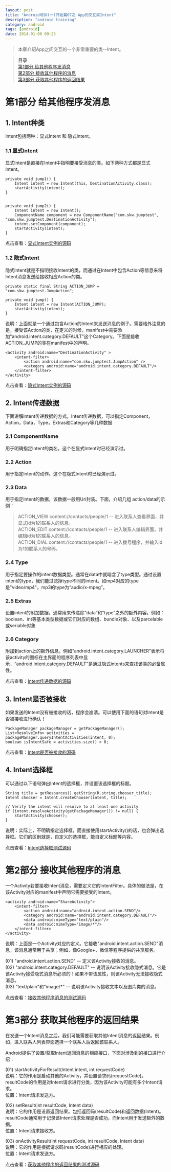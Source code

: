 ```yaml
---
layout: post
title: "Android培训(一)开始篇07之 App的交互类Intent"
description: "android training"
category: android
tags: [android]
date: 2014-01-06 09:25
---
```


> 本章介绍App之间交互的一个非常重要的类--Intent。

> **目录**  
[第1部分 给其他程序发消息](#anchor1)  
[第2部分 接收其他程序的消息](#anchor2)  
[第3部分 获取其他程序的返回结果](#anchor3)  


<a name="anchor1"></a>
# 第1部分 给其他程序发消息

## 1. Intent种类

Intent包括两种：显式Intent 和 隐式Intent。

### 1.1 显式Intent

显式Intent是直接在Intent中指明要接受消息的类。如下两种方式都是显式Intent。


    private void jump1() {
        Intent intent = new Intent(this, DestinationActivity.class);
        startActivity(intent);
    }   


    private void jump2() {
        Intent intent = new Intent();
        ComponentName component = new ComponentName("com.skw.jumptest", "com.skw.jumptest.DestinationActivity");
        intent.setComponent(component);
        startActivity(intent);
    }   

点击查看：[显式Intent实例的源码](https://github.com/wangkuiwu/android_applets/tree/master/training/01_getting_started/07_interacting_with_other_activity/01_send_user_to_another_apk/01_explicit_jump/JumpTest)



### 1.2 隐式Intent

隐式Intent就是不指明接收Intent的类，而通过在Intent中包含Action等信息来将Intent消息发送给接收相应Action的类。

    private static final String ACTION_JUMP = "com.skw.jumptest.JumpAction";

    private void jump() {
        Intent intent = new Intent(ACTION_JUMP);
        startActivity(intent);
    }   

说明：上面就是一个通过包含Action的Intent来发送消息的例子。需要格外注意的是，接受该Action的类，在定义的时候，manifest中需要添加"android.intent.category.DEFAULT"这个Category。下面是接收ACTION_JUMP的类在manifest中的声明。

    <activity android:name="DestinationActivity" >
        <intent-filter>
            <action android:name="com.skw.jumptest.JumpAction" />
            <category android:name="android.intent.category.DEFAULT"/>
        </intent-filter>
    </activity>


点击查看：[隐式Intent实例的源码](https://github.com/wangkuiwu/android_applets/tree/master/training/01_getting_started/07_interacting_with_other_activity/01_send_user_to_another_apk/02_implicit_jump/JumpTest)


## 2. Intent传递数据

下面讲解Intent传递数据的方式。Intent传递数据，可以指定Component，Action，Data，Type，Extras和Category等几种数据

### 2.1 ComponentName

用于明确指定Intent的类名。这个在显式Intent时已经演示过。


### 2.2 Action

用于指定Intent的动作。这个在隐式Intent时已经演示过。


### 2.3 Data

用于指定Intent的数据，该数据一般用Uri封装。下面，介绍几组 action/data的示例：

> ACTION_VIEW content://contacts/people/1   -- 进入联系人查看界面，并显式id为1的联系人的信息。  
> ACTION_EDIT content://contacts/people/1   -- 进入联系人编辑界面，并编辑id为1的联系人的信息。  
> ACTION_DIAL content://contacts/people/1   -- 进入拨号程序，并输入id为1的联系人的号码。

### 2.4 Type

用于指定要操作的intent数据类型。通常在data中就暗含了type类型。通过设置intent的type，我们能过滤掉type不同的intent。如mp4对应的type是"video/mp4"，mp3的type为“audio/x-mpeg”。


### 2.5 Extras

设置intent的附加数据，通常用来传递除“data”和“type”之外的额外内容。例如：boolean、int等基本类型数据或它们对应的数组、bundle对象、以及parcelable或seriable对象

### 2.6 Category

附加到action上的额外信息。例如“android.intent.category.LAUNCHER”表示将该activity的图标在主界面的程序列表中显示，“android.intent.category.DEFAULT”是通过隐式intents来查找该类的必备属性。

点击查看：[Intent传递数据的源码](https://github.com/wangkuiwu/android_applets/tree/master/training/01_getting_started/07_interacting_with_other_activity/01_send_user_to_another_apk/03_intent_data/JumpTest)



## 3. Intent是否被接收

如果发送的Intent没有被接收的话，程序会崩溃。可以使用下面的语句对Intent是否被接收进行确认！

    PackageManager packageManager = getPackageManager();
    List<ResolveInfo> activities = packageManager.queryIntentActivities(intent, 0);
    boolean isIntentSafe = activities.size() > 0;

点击查看：[Intent是否被接收的源码](https://github.com/wangkuiwu/android_applets/tree/master/training/01_getting_started/07_interacting_with_other_activity/01_send_user_to_another_apk/04_verify_intent/JumpTest)



## 4. Intent选择框

可以通过以下语句弹出Intent的选择框，并设置该选择框的标题。

    String title = getResources().getString(R.string.chooser_title);
    Intent chooser = Intent.createChooser(intent, title);

    // Verify the intent will resolve to at least one activity
    if (intent.resolveActivity(getPackageManager()) != null) {
        startActivity(chooser);
    }

说明：实际上，不明确指定选择框，而直接使用startActivity()的话，也会弹出选择框。它们的区别就是，自定义的选择框，能自定义标题等内容。

点击查看：[Intent选择框测试源码](https://github.com/wangkuiwu/android_applets/tree/master/training/01_getting_started/07_interacting_with_other_activity/01_send_user_to_another_apk/05_activies_choose/JumpTest)





<a name="anchor2"></a>
# 第2部分 接收其他程序的消息

一个Activity若要接收Intent消息，需要定义它的IntentFilter。具体的做法是，在该Activity对应的manifest中声明它需要接受的Intent。

    <activity android:name="ShareActivity">
        <intent-filter>
            <action android:name="android.intent.action.SEND"/>
            <category android:name="android.intent.category.DEFAULT"/>
            <data android:mimeType="text/plain"/>
            <data android:mimeType="image/*"/>
        </intent-filter>
    </activity>

说明：上面是一个Activity对应的定义。它接收"android.intent.action.SEND"消息，该消息通常用于共享；例如，像Google+、微信等程序提供的共享服务。

(01) "android.intent.action.SEND" -- 定义该Activity接收的消息。  
(02) "android.intent.category.DEFAULT" -- 说明该Activity接收隐式消息。它是该Activity接受隐式消息所必须的！如果不带该属性，则该Activity无法接收隐式消息。  
(03) "text/plain"和"image/*" -- 说明该Activity接收文本以及图片类的消息。  

点击查看：[接收其他程序消息的测试源码](https://github.com/wangkuiwu/android_applets/tree/master/training/01_getting_started/07_interacting_with_other_activity/03_accept_other_intent/JumpTest)



<a name="anchor3"></a>
# 第3部分 获取其他程序的返回结果

在发送一个Intent消息之后，我们可能需要获取其他Intent消息的返回结果。例如，进入联系人列表界面选择一个联系人后返回该联系人。

Android提供了设置/获取Intent返回消息的相应接口，下面对涉及到的接口进行介绍：

(01) startActivityForResult(Intent intent, int requestCode)  
说明：它的作用是启动其他的Activity，并设置请求码(requestCode)。resultCode的作用是对Intent请求进行分类，因为该Activity可能有多个Intent请求。  
位置：Intent请求发送方。

(02) setResult(int resultCode, Intent data)  
说明：它的作用是设置返回结果。包括返回码(resultCode)和返回数据(Intent)。resultCode通常用于记录该Intent请求处理是否成功，而Intent用于发送额外的数据。  
位置：Intent请求接收方。

(03) onActivityResult(int requestCode, int resultCode, Intent data)  
说明：它的作用是根据请求码(resultCode)进行相应的处理。  
位置：Intent请求发送方。


点击查看：[获取其他程序的返回结果的测试源码](https://github.com/wangkuiwu/android_applets/tree/master/training/01_getting_started/07_interacting_with_other_activity/02_start_activity_for_result/StartActivity)


